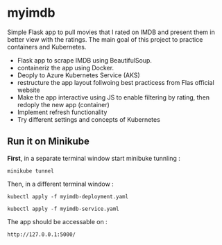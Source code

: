 # myimdb
Simple Flask app to pull movies that I rated on IMDB and present them in better view with the ratings.
The main goal of this project to practice containers and Kubernetes.
- Flask app to scrape IMDB using BeautifulSoup.
- containeriz the app using Docker.
- Deoply to Azure Kubernetes Service (AKS)
- restructure the app layout follwoing best practicess from Flas official website  
- Make the app interactive using JS to enable filtering by rating, then redoply the new app (container)
- Implement refresh functionality
- Try different settings and concepts of Kubernetes

## Run it on Minikube
**First**, in a separate terminal window start minibuke tunnling :

``` minikube tunnel ```

Then, in a different terminal window  :

``` kubectl apply -f myimdb-deployment.yaml ```

``` kubectl apply -f myimdb-service.yaml ```


The app should be accessable on :

``` http://127.0.0.1:5000/ ``` 